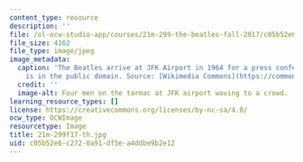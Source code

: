 ```yaml
---
content_type: resource
description: ''
file: /ol-ocw-studio-app/courses/21m-299-the-beatles-fall-2017/c05b52e6c2720a91df5ea4ddbe9b2e12_21m-299f17-th.jpg
file_size: 4162
file_type: image/jpeg
image_metadata:
  caption: 'The Beatles arrive at JFK Airport in 1964 for a press conference. (Image
    is in the public domain. Source: [Wikimedia Commons](https://commons.wikimedia.org/wiki/File:The_Beatles_arrive_at_JFK_Airport.jpg).)'
  credit: ''
  image-alt: Four men on the tarmac at JFK airport waving to a crowd.
learning_resource_types: []
license: https://creativecommons.org/licenses/by-nc-sa/4.0/
ocw_type: OCWImage
resourcetype: Image
title: 21m-299f17-th.jpg
uid: c05b52e6-c272-0a91-df5e-a4ddbe9b2e12
---
```

